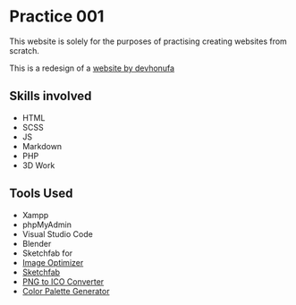 
# Practice 001 
This website is solely for the purposes of practising creating websites from scratch. 

This is a redesign of a <a href="https://devhonufa.github.io/honda/"> website by devhonufa </a> 

## Skills involved 
- HTML
- SCSS 
- JS 
- Markdown
- PHP 
- 3D Work

## Tools Used
- Xampp
- phpMyAdmin
- Visual Studio Code
- Blender
- Sketchfab for
- <a href="https://themeisle.com/blog/best-online-image-optimizer-tools/"> Image Optimizer </a>
- <a href ="https://sketchfab.com/3d-models/honda-nr750-1994-89a79e0a3c334b23830561961f9644c8"> Sketchfab </a>
- <a href="https://favicon.io/favicon-converter/"> PNG to ICO Converter </a>
- <a href="https://coolors.co/f7c59f-2a324b-767b91-c7ccdb-e1e5ee"> Color Palette Generator </a>